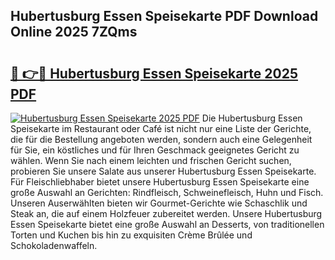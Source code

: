 ## Hubertusburg Essen Speisekarte PDF Download Online 2025 7ZQms

# <h2><a href="http://gc7oh2.nevu.top/?p=Hubertusburg+Essen+Speisekarte">🔗 👉🔴 Hubertusburg Essen Speisekarte 2025 PDF</a></h2>

[![Hubertusburg Essen Speisekarte 2025 PDF](https://i.imgur.com/dBaPXMq.png)](http://gc7oh2.nevu.top/?p=Hubertusburg+Essen+Speisekarte)
Die Hubertusburg Essen Speisekarte im Restaurant oder Café ist nicht nur eine Liste der Gerichte, die für die Bestellung angeboten werden, sondern auch eine Gelegenheit für Sie, ein köstliches und für Ihren Geschmack geeignetes Gericht zu wählen. Wenn Sie nach einem leichten und frischen Gericht suchen, probieren Sie unsere Salate aus unserer Hubertusburg Essen Speisekarte. Für Fleischliebhaber bietet unsere Hubertusburg Essen Speisekarte eine große Auswahl an Gerichten: Rindfleisch, Schweinefleisch, Huhn und Fisch. Unseren Auserwählten bieten wir Gourmet-Gerichte wie Schaschlik und Steak an, die auf einem Holzfeuer zubereitet werden. Unsere Hubertusburg Essen Speisekarte bietet eine große Auswahl an Desserts, von traditionellen Torten und Kuchen bis hin zu exquisiten Crème Brûlée und Schokoladenwaffeln.
